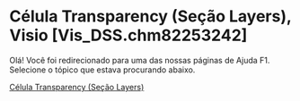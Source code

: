 
# Célula Transparency (Seção Layers), Visio [Vis_DSS.chm82253242]

Olá! Você foi redirecionado para uma das nossas páginas de Ajuda F1. Selecione o tópico que estava procurando abaixo.

[Célula Transparency (Seção Layers)](http://msdn.microsoft.com/library/7382e2aa-5e18-19d2-88d8-c4a19a385106%28Office.15%29.aspx)
